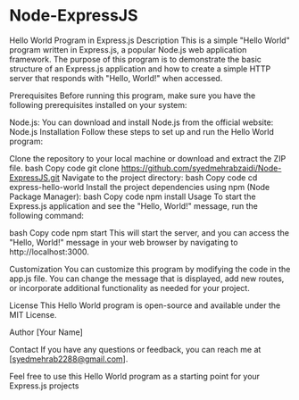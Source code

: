# Node-ExpressJS

Hello World Program in Express.js
Description
This is a simple "Hello World" program written in Express.js, a popular Node.js web application framework. The purpose of this program is to demonstrate the basic structure of an Express.js application and how to create a simple HTTP server that responds with "Hello, World!" when accessed.

Prerequisites
Before running this program, make sure you have the following prerequisites installed on your system:

Node.js: You can download and install Node.js from the official website: Node.js
Installation
Follow these steps to set up and run the Hello World program:

Clone the repository to your local machine or download and extract the ZIP file.
bash
Copy code
git clone https://github.com/syedmehrabzaidi/Node-ExpressJS.git
Navigate to the project directory:
bash
Copy code
cd express-hello-world
Install the project dependencies using npm (Node Package Manager):
bash
Copy code
npm install
Usage
To start the Express.js application and see the "Hello, World!" message, run the following command:

bash
Copy code
npm start
This will start the server, and you can access the "Hello, World!" message in your web browser by navigating to http://localhost:3000.

Customization
You can customize this program by modifying the code in the app.js file. You can change the message that is displayed, add new routes, or incorporate additional functionality as needed for your project.

License
This Hello World program is open-source and available under the MIT License.

Author
[Your Name]

Contact
If you have any questions or feedback, you can reach me at [syedmehrab2288@gmail.com].

Feel free to use this Hello World program as a starting point for your Express.js projects
